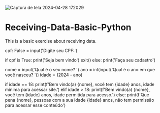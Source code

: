 ![Captura de tela 2024-04-28 172029](https://github.com/Amadaaiid/Receiving-Data-Basic-Python-/assets/112103916/d554d39e-6149-4356-9923-35908e497ca4)

# Receiving-Data-Basic-Python
This is a basic exercise about receiving data.

cpf: False = input('Digite seu CPF:')

if cpf is True:
    print('Seja bem vindo')
    exit()
else:
    print('Faça seu cadastro')

nome = input('Qual é o seu nome? ')
ano = int(input('Qual é o ano em que você nasceu? '))
idade = (2024 - ano)

if idade == 18:
    print(f'Bem vindo(a) {nome}, você tem {idade} anos, idade mínima para acessar site.')
elif idade > 18:
    print(f'Bem vindo(a) {nome}, você tem {idade} anos, idade permitida para acesso.')
else:
    print(f'Que pena {nome}, pessoas com a sua idade {idade} anos, não tem permissão para acessar esse conteúdo')

